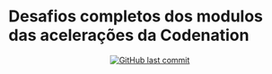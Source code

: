 # Desafios completos dos modulos das acelerações da Codenation

<p align="center">
	<a href="https://github.com/danielnoliveira/DesafiosDeModulosCodenation/commits/master">
    <img alt="GitHub last commit" src="https://img.shields.io/github/last-commit/danielnoliveira/DesafiosDeModulosCodenation">
  </a>
</p>
